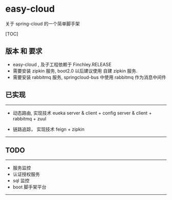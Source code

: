 # easy-cloud
关于 spring-cloud 的一个简单脚手架

[TOC]

## 版本 和 要求

- easy-cloud , 及子工程依赖于 Finchley.RELEASE
- 需要安装 zipkin 服务, boot2.0 以后建议使用 自建 zipkin 服务.
- 需要安装 rabbitmq 服务, springcloud-bus 中使用 rabbitmq 作为消息中间件

## 已实现
----

- 动态路由, 实现技术 eueka server & client + config server & client + rabbitmq + zuul

- 链路追踪， 实现技术 feign + zipkin

----

## TODO

----

- 服务监控
- 认证授权服务
- sql 监控
- boot 脚手架平台
----

